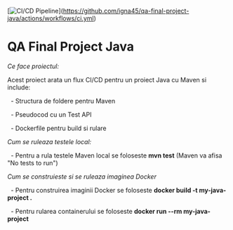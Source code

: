 \[![CI/CD Pipeline](https://github.com/igna45/qa-final-project-java/actions/workflows/ci.yml/badge.svg)](https://github.com/igna45/qa-final-project-java/actions/workflows/ci.yml)



# QA Final Project Java



*Ce face proiectul:*



Acest proiect arata un flux CI/CD pentru un proiect Java cu Maven si include:

&nbsp;  - Structura de foldere pentru Maven

&nbsp;  - Pseudocod cu un Test API

&nbsp;  - Dockerfile pentru build si rulare



*Cum se ruleaza testele local:*

&nbsp;  - Pentru a rula testele Maven local se foloseste **mvn test** (Maven va afisa "No tests to run")



*Cum se construieste si se ruleaza imaginea Docker*

&nbsp;  - Pentru construirea imaginii Docker se foloseste **docker build -t my-java-project .**

&nbsp;  - Pentru rularea containerului se foloseste **docker run --rm my-java-project**








